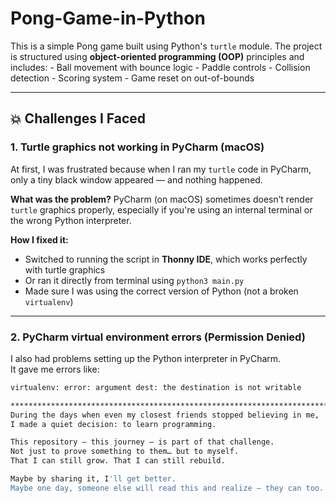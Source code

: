 # Pong-Game-in-Python
This is a simple Pong game built using Python's `turtle` module.   The project is structured using **object-oriented programming (OOP)** principles and includes:  - Ball movement with bounce logic - Paddle controls - Collision detection - Scoring system - Game reset on out-of-bounds
************************************************************************************************************************************************************

## 💥 Challenges I Faced

### 1. Turtle graphics not working in PyCharm (macOS)
At first, I was frustrated because when I ran my `turtle` code in PyCharm,  
only a tiny black window appeared — and nothing happened.

**What was the problem?**
PyCharm (on macOS) sometimes doesn’t render `turtle` graphics properly, especially if you're using an internal terminal or the wrong Python interpreter.

**How I fixed it:**
- Switched to running the script in **Thonny IDE**, which works perfectly with turtle graphics
- Or ran it directly from terminal using `python3 main.py`
- Made sure I was using the correct version of Python (not a broken `virtualenv`)

---

### 2. PyCharm virtual environment errors (Permission Denied)
I also had problems setting up the Python interpreter in PyCharm.  
It gave me errors like:

```bash
virtualenv: error: argument dest: the destination is not writable

************************************************************************************************************************************************************
During the days when even my closest friends stopped believing in me,  
I made a quiet decision: to learn programming.

This repository — this journey — is part of that challenge.  
Not just to prove something to them… but to myself.  
That I can still grow. That I can still rebuild.

Maybe by sharing it, I'll get better.  
Maybe one day, someone else will read this and realize — they can too.
